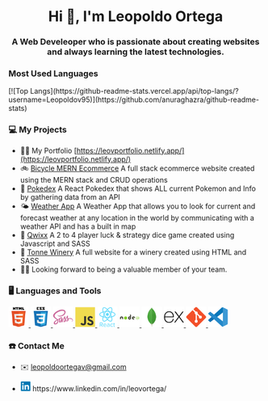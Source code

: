 <h1 align="center">Hi 👋, I'm Leopoldo Ortega</h1>
<h3 align="center">A Web Develeoper who is passionate about creating websites and always learning the latest technologies.</h3>

<h3 align="left"> Most Used Languages</h3>
[![Top Langs](https://github-readme-stats.vercel.app/api/top-langs/?username=Leopoldov95)](https://github.com/anuraghazra/github-readme-stats)


<h3 align="left">💻 My Projects</h3>

- 👨‍💻 My Portfolio [https://leovportfolio.netlify.app/](https://leovportfolio.netlify.app/)
- 🚲 [Bicycle MERN Ecommerce](https://leocycles.netlify.app/) A full stack ecommerce website created using the MERN stack and CRUD operations
- 📱 [Pokedex](https://reactjsnationaldex.netlify.app/) A React Pokedex that shows ALL current Pokemon and Info by gathering data from an API
- 🌤 [Weather App](https://modernweatherapp.netlify.app/) A Weather App that allows you to look for current and forecast weather at any location in the world by communicating with a weather API and has a built in map
- 🎲 [Qwixx](https://qwixxjs.netlify.app/) A 2 to 4 player luck & strategy dice game created using Javascript and SASS
- 🍷 [Tonne Winery](https://tonne-winery-project.netlify.app/) A full website for a winery created using HTML and SASS
- 🧑‍💻 Looking forward to being a valuable member of your team.

<h3 align="left">🖥 Languages and Tools</h3>
<p align="left">  <a href="https://www.w3.org/html/" target="_blank"> <img src="https://raw.githubusercontent.com/devicons/devicon/master/icons/html5/html5-original-wordmark.svg" alt="html5" width="40" height="40"/> </a> <a href="https://www.w3schools.com/css/" target="_blank"> <img src="https://raw.githubusercontent.com/devicons/devicon/master/icons/css3/css3-original-wordmark.svg" alt="css3" width="40" height="40"/> </a> <a href="https://sass-lang.com" target="_blank"> <img src="https://raw.githubusercontent.com/devicons/devicon/master/icons/sass/sass-original.svg" alt="sass" width="40" height="40"/> </a > <a href="https://developer.mozilla.org/en-US/docs/Web/JavaScript" target="_blank"> <img src="https://raw.githubusercontent.com/devicons/devicon/master/icons/javascript/javascript-original.svg" alt="javascript" width="40" height="40"/> </a> <a href="https://reactjs.org/" target="_blank"> <img src="https://raw.githubusercontent.com/devicons/devicon/master/icons/react/react-original-wordmark.svg" alt="react" width="40" height="40"/> </a>  <a href="https://nodejs.org" target="_blank"> <img src="https://raw.githubusercontent.com/devicons/devicon/master/icons/nodejs/nodejs-original-wordmark.svg" alt="nodejs" width="40" height="40"/> </a>  <a href="https://www.mongodb.com/" target="_blank"> <img src="https://github.com/devicons/devicon/blob/master/icons/mongodb/mongodb-original.svg" alt="css3" width="40" height="40"/> </a> <a href="https://expressjs.com/" target="_blank"> <img src="https://github.com/devicons/devicon/blob/master/icons/express/express-original.svg" alt="css3" width="40" height="40"/> </a> <a href="https://git-scm.com/" target="_blank"> <img src="https://github.com/devicons/devicon/blob/master/icons/git/git-original.svg" alt="css3" width="40" height="40"/> </a> <a href="https://code.visualstudio.com/" target="_blank"> <img src="https://github.com/devicons/devicon/blob/master/icons/vscode/vscode-original.svg" alt="css3" width="40" height="40"/> </a> </p>

<h3 align="left">☎️ Contact Me</h3>

* ✉️ leopoldoortegav@gmail.com
* <p align='left'><img src="https://github.com/devicons/devicon/blob/master/icons/linkedin/linkedin-original.svg" width="20" height="20"/> https://www.linkedin.com/in/leovortega/ </p> 
